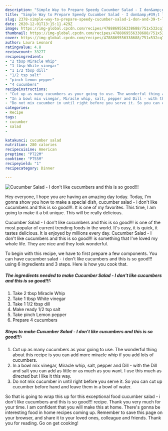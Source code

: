 ```yaml
---
description: "Simple Way to Prepare Speedy Cucumber Salad - I don&amp;#39;t like cucumbers and this is so good!!!"
title: "Simple Way to Prepare Speedy Cucumber Salad - I don&amp;#39;t like cucumbers and this is so good!!!"
slug: 2378-simple-way-to-prepare-speedy-cucumber-salad-i-don-and-39-t-like-cucumbers-and-this-is-so-good
date: 2020-12-01T13:15:11.429Z
image: https://img-global.cpcdn.com/recipes/4788869556338688/751x532cq70/cucumber-salad-i-dont-like-cucumbers-and-this-is-so-good-recipe-main-photo.jpg
thumbnail: https://img-global.cpcdn.com/recipes/4788869556338688/751x532cq70/cucumber-salad-i-dont-like-cucumbers-and-this-is-so-good-recipe-main-photo.jpg
cover: https://img-global.cpcdn.com/recipes/4788869556338688/751x532cq70/cucumber-salad-i-dont-like-cucumbers-and-this-is-so-good-recipe-main-photo.jpg
author: Laura Leonard
ratingvalue: 4.8
reviewcount: 33277
recipeingredient:
- "2 tbsp Miracle Whip"
- "1 tbsp White vinegar"
- "1 1/2 tbsp dill"
- "1/2 tsp salt"
- "pinch Lemon pepper"
- "4 cucumbers"
recipeinstructions:
- "Cut up as many cucumbers as your going to use. The wonderful thing about this recipe is you can add more miracle whip if you add lots of cucumbers."
- "In a bowl mix vinegar, Miracle whip, salt, pepper and Dill - with the Dill and salt you can add as little or as much as you want. I use this much as directed but I like it this way."
- "Do not mix cucumber in until right before you serve it. So you can cut up cucumber before hand and leave them in a bowl of water."
categories:
- Recipe
tags:
- cucumber
- salad
- 

katakunci: cucumber salad  
nutrition: 280 calories
recipecuisine: American
preptime: "PT22M"
cooktime: "PT55M"
recipeyield: "1"
recipecategory: Dinner

---
```



![Cucumber Salad - I don&#39;t like cucumbers and this is so good!!!](https://img-global.cpcdn.com/recipes/4788869556338688/751x532cq70/cucumber-salad-i-dont-like-cucumbers-and-this-is-so-good-recipe-main-photo.jpg)

Hey everyone, I hope you are having an amazing day today. Today, I'm gonna show you how to make a special dish, cucumber salad - i don&#39;t like cucumbers and this is so good!!!. It is one of my favorites. This time, I am going to make it a bit unique. This will be really delicious.

Cucumber Salad - I don&#39;t like cucumbers and this is so good!!! is one of the most popular of current trending foods in the world. It's easy, it is quick, it tastes delicious. It is enjoyed by millions every day. Cucumber Salad - I don&#39;t like cucumbers and this is so good!!! is something that I've loved my whole life. They are nice and they look wonderful.




To begin with this recipe, we have to first prepare a few components. You can have cucumber salad - i don&#39;t like cucumbers and this is so good!!! using 6 ingredients and 3 steps. Here is how you cook that.

<!--inarticleads1-->

##### The ingredients needed to make Cucumber Salad - I don&#39;t like cucumbers and this is so good!!!:

1. Take 2 tbsp Miracle Whip
1. Take 1 tbsp White vinegar
1. Take 1 1/2 tbsp dill
1. Make ready 1/2 tsp salt
1. Take pinch Lemon pepper
1. Prepare 4 cucumbers




<!--inarticleads2-->

##### Steps to make Cucumber Salad - I don&#39;t like cucumbers and this is so good!!!:

1. Cut up as many cucumbers as your going to use. The wonderful thing about this recipe is you can add more miracle whip if you add lots of cucumbers.
1. In a bowl mix vinegar, Miracle whip, salt, pepper and Dill - with the Dill and salt you can add as little or as much as you want. I use this much as directed but I like it this way.
1. Do not mix cucumber in until right before you serve it. So you can cut up cucumber before hand and leave them in a bowl of water.




So that is going to wrap this up for this exceptional food cucumber salad - i don&#39;t like cucumbers and this is so good!!! recipe. Thank you very much for your time. I am confident that you will make this at home. There's gonna be interesting food in home recipes coming up. Remember to save this page on your browser, and share it to your loved ones, colleague and friends. Thank you for reading. Go on get cooking!
